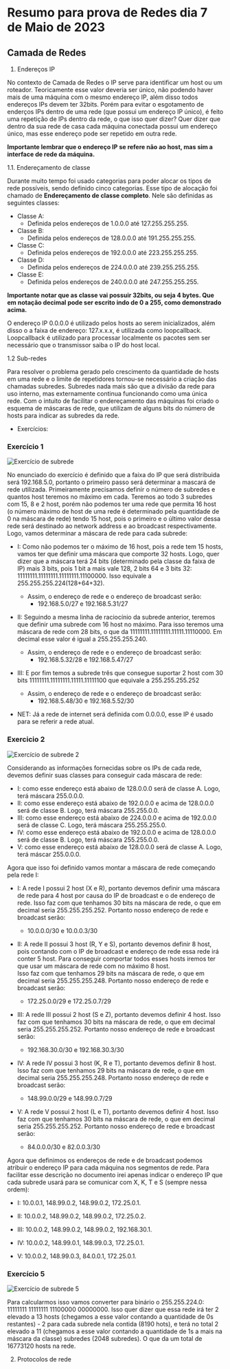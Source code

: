# Resumo para prova de Redes dia 7 de Maio de 2023

## Camada de Redes 

1. Endereços IP

No contexto de Camada de Redes o IP serve para identificar um host ou um roteador. Teoricamente esse valor deveria ser único, não podendo haver mais de uma máquina com o mesmo endereço IP, além disso todos endereços IPs devem ter 32bits. Porém para evitar o esgotamento de enderços IPs dentro de uma rede (que possui um endereço IP único), é feito uma repetição de IPs dentro da rede, o que isso quer dizer? Quer dizer que dentro da sua rede de casa cada máquina conectada possui um endereço único, mas esse endereço pode ser repetido em outra rede.

**Importante lembrar que o endereço IP se refere não ao host, mas sim a interface de rede da máquina.**

1.1. Endereçamento de classe

Durante muito tempo foi usado categorias para poder alocar os tipos de rede possíveis, sendo definido cinco categorias. Esse tipo de alocação foi chamado de **Endereçamento de classe completo**. Nele são definidas as seguintes classes:

- Classe A:
    - Definida pelos endereços de 1.0.0.0 até 127.255.255.255.
- Classe B:
    - Definida pelos endereços de 128.0.0.0 até 191.255.255.255.
- Classe C:
    - Definida pelos endereços de 192.0.0.0 até 223.255.255.255.
- Classe D:
    - Definida pelos endereços de 224.0.0.0 até 239.255.255.255.
- Classe E:
    - Definida pelos endereços de 240.0.0.0 até 247.255.255.255.

**Importante notar que as classe vai possuir 32bits, ou seja 4 bytes. Que em notação decimal pode ser escrito indo de 0 a 255, como demonstrado acima.**

O endereço IP 0.0.0.0 é utilizado pelos hosts ao serem inicializados, além disso o a faixa de endereço: 127.x.x.x, é utilizada como loopcallback. Loopcallback é utilizado para processar localmente os pacotes sem ser necessário que o transmissor saiba o IP do host local.

1.2 Sub-redes

Para resolver o problema gerado pelo crescimento da quantidade de hosts em uma rede e o limite de repetidores tornou-se necessário a criação das chamadas subredes. Subredes nada mais são que a divisão da rede para uso interno, mas externamente continua funcionando como uma única rede.
Com o intuito de facilitar o endereçamento das máquinas foi criado o esquema de máscaras de rede, que utilizam de alguns bits do número de hosts para indicar as subredes da rede. 
* Exercícios:

### Exercício 1
![Exercício de subrede](./subrede_1.png)

No enunciado do exercício é definido que a faixa do IP que será distribuida será 192.168.5.0, portanto o primeiro passo será determinar a mascará de rede utilizada. Primeiramente precisamos definir o número de subredes e quantos host teremos no máximo em cada.
Teremos ao todo 3 subredes com 15, 8 e 2 host, porém não podemos ter uma rede que permita 16 host (o número máximo de host de uma rede é determinado pela quantidade de 0 na máscara de rede) tendo 15 host, pois o primeiro e o último valor dessa rede será destinado ao network address e ao broadcast respectivamente. Logo, vamos determinar a máscara de rede para cada subrede:

- I: 
    Como não podemos ter o máximo de 16 host, pois a rede tem 15 hosts, vamos ter que definir uma máscara que comporte 32 hosts. Logo, quer dizer que a máscara terá 24 bits (determinado pela classe da faixa de IP) mais 3 bits, pois 1 bit a mais vale 128, 2 bits 64 e 3 bits 32: 11111111.11111111.11111111.11100000. Isso equivale a 255.255.255.224(128+64+32). 
    - Assim, o endereço de rede e o endereço de broadcast serão:
        - 192.168.5.0/27 e 192.168.5.31/27 
    
- II: 
    Seguindo a mesma linha de raciocínio da subrede anterior, teremos que definir uma subrede com 16 host no máximo. Para isso teremos uma máscara de rede com 28 bits, o que da 11111111.11111111.11111.11110000. Em decimal esse valor é igual a 255.255.255.240.
    - Assim, o endereço de rede e o endereço de broadcast serão:
        - 192.168.5.32/28 e 192.168.5.47/27 
    
- III: 
    E por fim temos a subrede três que consegue suportar 2 host com 30 bits 11111111.11111111.11111.11111100 que equivale a 255.255.255.252
    - Assim, o endereço de rede e o endereço de broadcast serão:
        - 192.168.5.48/30 e 192.168.5.52/30 
    
- NET:
    Já a rede de internet será definida com 0.0.0.0, esse IP é usado para se referir a rede atual.

### Exercicio 2
![Exercício de subrede 2](./subrede_2.png)

Considerando as informações fornecidas sobre os IPs de cada rede, devemos definir suas classes para conseguir cada máscara de rede:

- I:
    como esse endereço está abaixo de 128.0.0.0 será de classe A. Logo, terá máscara 255.0.0.0.
- II:
    como esse endereço está abaixo de 192.0.0.0 e acima de 128.0.0.0 será de classe B. Logo, terá máscara 255.255.0.0.
- III:
    como esse endereço está abaixo de 224.0.0.0 e acima de 192.0.0.0 será de classe C. Logo, terá máscara 255.255.255.0.
- IV:
    como esse endereço está abaixo de 192.0.0.0 e acima de 128.0.0.0 será de classe B. Logo, terá máscara 255.255.0.0.
- V:
    como esse endereço está abaixo de 128.0.0.0 será de classe A. Logo, terá máscar 255.0.0.0.

Agora que isso foi definido vamos montar a máscara de rede começando pela rede I: 

* I:
   A rede I possui 2 host (X e R), portanto devemos definir uma máscara de rede para 4 host por causa do IP de broadcast e o de endereço de rede.
   Isso faz com que tenhamos 30 bits na máscara de rede, o que em decimal seria 255.255.255.252. Portanto nosso endereço de rede e broadcast serão:
   
   - 10.0.0.0/30 e 10.0.0.3/30

* II:
   A rede II possui 3 host (R, Y e S), portanto devemos definir 8 host, pois contando com o IP de broadcast e endereço de rede essa rede irá conter 5 host. Para conseguir comportar todos esses hosts iremos ter que usar um máscara de rede com no máximo 8 host.  
   Isso faz com que tenhamos 29 bits na máscara de rede, o que em decimal seria 255.255.255.248. Portanto nosso endereço de rede e broadcast serão:
   
   - 172.25.0.0/29 e 172.25.0.7/29

* III:
   A rede III possui 2 host (S e Z), portanto devemos definir 4 host.
   Isso faz com que tenhamos 30 bits na máscara de rede, o que em decimal seria 255.255.255.252. Portanto nosso endereço de rede e broadcast serão:
   
   - 192.168.30.0/30 e 192.168.30.3/30

* IV:
   A rede IV possui 3 host (K, R e T), portanto devemos definir 8 host.
   Isso faz com que tenhamos 29 bits na máscara de rede, o que em decimal seria 255.255.255.248. Portanto nosso endereço de rede e broadcast serão:
   
   - 148.99.0.0/29 e 148.99.0.7/29

* V:
   A rede V possui 2 host (L e T), portanto devemos definir 4 host.
   Isso faz com que tenhamos 30 bits na máscara de rede, o que em decimal seria 255.255.255.252. Portanto nosso endereço de rede e broadcast serão:
   
   - 84.0.0.0/30 e 82.0.0.3/30
   
Agora que definimos os endereços de rede e de broadcast podemos atribuir o endereço IP para cada máquina nos segmentos de rede. Para facilitar esse descrição no documento irei apenas indicar o endereço IP que cada subrede usará para se comunicar com X, K, T e S (sempre nessa ordem): 

* I: 
    10.0.0.1, 148.99.0.2, 148.99.0.2, 172.25.0.1.

* II: 
    10.0.0.2, 148.99.0.2, 148.99.0.2, 172.25.0.2.

* III: 
    10.0.0.2, 148.99.0.2, 148.99.0.2, 192.168.30.1. 

* IV: 
    10.0.0.2, 148.99.0.1, 148.99.0.3, 172.25.0.1. 

* V: 
    10.0.0.2, 148.99.0.3, 84.0.0.1, 172.25.0.1. 

### Exercício 5
![Exercício de subrede 5](./subrede_5.png)

Para calcularmos isso vamos converter para binário o 255.255.224.0: 11111111 11111111 11100000 00000000. Isso quer dizer que essa rede irá ter 2 elevado a 13 hosts (chegamos a esse valor contando a quantidade de 0s restantes) - 2 para cada subrede nela contida (8190 hots), e terá no total 2 elevado a 11 (chegamos a esse valor contando a quantidade de 1s a mais na máscara da classe) subredes (2048 subredes). O que da um total de 16773120 hosts na rede.

2. Protocolos de rede
